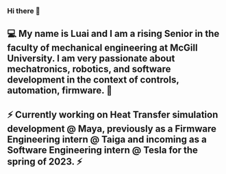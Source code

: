 ### Hi there 👋

## 💻  My name is Luai and I am a rising Senior in the faculty of mechanical engineering at McGill University. I am very passionate about mechatronics, robotics, and software development in the context of controls, automation, firmware. 🤖

## ⚡ Currently working on Heat Transfer simulation development @ Maya, previously as a Firmware Engineering intern @ Taiga and incoming as a Software Engineering intern @ Tesla for the spring of 2023. ⚡

<!--
**luaiabuelsamen/luaiabuelsamen** is a ✨ _special_ ✨ repository because its `README.md` (this file) appears on your GitHub profile.

Here are some ideas to get you started:

- 🔭 I’m currently working on ...
- 🌱 I’m currently learning ...
- 👯 I’m looking to collaborate on ...
- 🤔 I’m looking for help with ...
- 💬 Ask me about ...
- 📫 How to reach me: ...
- 😄 Pronouns: ...
- ⚡ Fun fact: ...
-->
